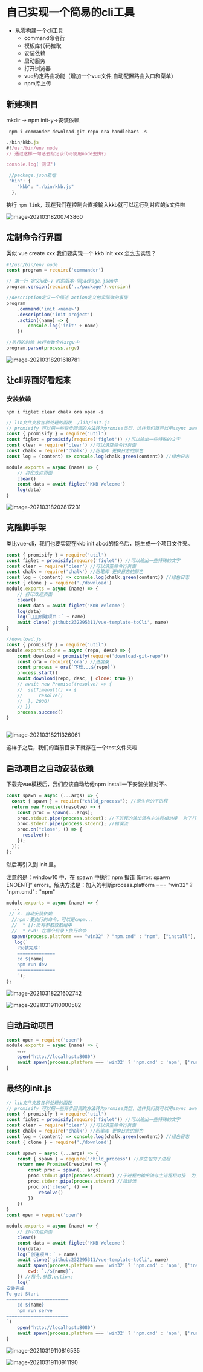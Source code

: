 # 自己实现一个简易的cli工具

- 从零构建一个cli工具
  - command命令行
  - 模板库代码拉取
  - 安装依赖
  - 启动服务
  - 打开浏览器
  - vue约定路由功能（增加一个vue文件,自动配置路由入口和菜单）
  - npm库上传

## 新建项目

mkdir -> npm init-y->安装依赖

` npm i commander download-git-repo ora handlebars -s`

``` js
./bin/kkb.js
#!/usr/bin/env node
// 通过这样一句话去指定该代码使用node去执行

console.log('测试')
```

```js
 //package.json新增
 "bin": {
    "kkb": "./bin/kkb.js"
  },
```

执行 `npm link`，现在我们在控制台直接输入kkb就可以运行到对应的js文件啦

![image-20210318200743860](C:\Users\hasee\AppData\Roaming\Typora\typora-user-images\image-20210318200743860.png)

## 定制命令行界面

类似 vue create xxx 我们要实现一个 kkb init xxx 怎么去实现？

```js
#!/usr/bin/env node
const program = require('commander')

// 第一行 定义kkb-V 时的版本~同package.json中
program.version(require('../package').version)

//description定义一个描述 action定义他实际做的事情
program
	.command('init <name>')
	.description('init project')
	.action((name) => {
		console.log('init' + name)
	})

//执行的时候 执行参数全在argv中
program.parse(process.argv)

```

![image-20210318201618781](C:\Users\hasee\AppData\Roaming\Typora\typora-user-images\image-20210318201618781.png)

##  让cli界面好看起来

### 安装依赖

`npm i figlet clear chalk ora open -s`

```js
// lib文件夹放各种处理的函数 ./lib/init.js
// promisify 可以把一些异步回调的方法转为promise类型，这样我们就可以用async await了
const { promisify } = require('util')
const figlet = promisify(require('figlet')) //可以输出一些特殊的文字
const clear = require('clear') //可以清空命令行页面
const chalk = require('chalk') //粉笔库 更换日志的颜色
const log = (content) => console.log(chalk.green(content)) //绿色日志

module.exports = async (name) => {
	// 打印欢迎页面
	clear()
	const data = await figlet('KKB Welcome')
	log(data)
}

```



![image-20210318202817231](C:\Users\hasee\AppData\Roaming\Typora\typora-user-images\image-20210318202817231.png)

## 克隆脚手架

类比vue-cli，我们也要实现在kkb init abcd的指令后，能生成一个项目文件夹。

```js
const { promisify } = require('util')
const figlet = promisify(require('figlet')) //可以输出一些特殊的文字
const clear = require('clear') //可以清空命令行页面
const chalk = require('chalk') //粉笔库 更换日志的颜色
const log = (content) => console.log(chalk.green(content)) //绿色日志
const { clone } = require('./download')
module.exports = async (name) => {
	// 打印欢迎页面
	clear()
	const data = await figlet('KKB Welcome')
	log(data)
	log(`🚀🚀🚀创建项目：` + name)
	await clone('github:232295311/vue-template-toCli', name)
}
```



```js
//download.js
const { promisify } = require('util')
module.exports.clone = async (repo, desc) => {
	const download = promisify(require('download-git-repo'))
	const ora = require('ora') //进度条
	const process = ora(`下载...${repo}`)
	process.start()
	await download(repo, desc, { clone: true })
	// await new Promise((resolve) => {
	// 	setTimeout(() => {
	// 		resolve()
	// 	}, 2000)
	// })
	process.succeed()
}



```

![image-20210318211326061](C:\Users\hasee\AppData\Roaming\Typora\typora-user-images\image-20210318211326061.png)

这样子之后，我们的当前目录下就存在一个test文件夹啦

## 启动项目之自动安装依赖

下载完vue模板后，我们应该自动给他npm install一下安装依赖对不~

```js
const spawn = async (...args) => {
  const { spawn } = require("child_process"); //原生包的子进程
  return new Promise((resolve) => {
    const proc = spawn(...args);
    proc.stdout.pipe(process.stdout); //子进程的输出流与主进程相对接  为了打印子进程的日志
    proc.stderr.pipe(process.stderr); //错误流
    proc.on("close", () => {
      resolve();
    });
  });
};

```

然后再引入到 init 里。

注意的是：window10 中，在 spawn 中执行 npm 报错 [Error: spawn ENOENT]” errors。解决方法是：加入的判断process.platform === "win32" ? "npm.cmd" : "npm"

```js
module.exports = async (name) => {
  ...
 // 3. 自动安装依赖
  //npm：要执行的命令，可以是cnpm...
  //  * []:所有参数放数组中
  //  * cwd: 在哪个目录下执行命令
  spawn(process.platform === "win32" ? "npm.cmd" : "npm", ["install"], { cwd: `./${name}` });
   log(`
    ?安装完成：
    ==============
    cd ${name}
    npm run dev
    ==============
    `);
};

```

![image-20210318221602742](C:\Users\hasee\AppData\Roaming\Typora\typora-user-images\image-20210318221602742.png)

![image-20210319110000582](C:\Users\hasee\AppData\Roaming\Typora\typora-user-images\image-20210319110000582.png)

## 自动启动项目

```js
const open = require('open')
module.exports = async (name) => {
    。。。。
	open('http://localhost:8080')
	await spawn(process.platform === 'win32' ? 'npm.cmd' : 'npm', ['run', 'serve'], { cwd: `./${name}` })
}
```



## 最终的init.js

```js
// lib文件夹放各种处理的函数
// promisify 可以把一些异步回调的方法转为promise类型，这样我们就可以用async await了
const { promisify } = require('util')
const figlet = promisify(require('figlet')) //可以输出一些特殊的文字
const clear = require('clear') //可以清空命令行页面
const chalk = require('chalk') //粉笔库 更换日志的颜色
const log = (content) => console.log(chalk.green(content)) //绿色日志
const { clone } = require('./download')

const spawn = async (...args) => {
	const { spawn } = require('child_process') //原生包的子进程
	return new Promise((resolve) => {
		const proc = spawn(...args)
		proc.stdout.pipe(process.stdout) //子进程的输出流与主进程相对接  为了打印子进程的日志
		proc.stderr.pipe(process.stderr) //错误流
		proc.on('close', () => {
			resolve()
		})
	})
}
const open = require('open')

module.exports = async (name) => {
	// 打印欢迎页面
	clear()
	const data = await figlet('KKB Welcome')
	log(data)
	log(`创建项目：` + name)
	await clone('github:232295311/vue-template-toCli', name)
	await spawn(process.platform === 'win32' ? 'npm.cmd' : 'npm', ['install'], {
		cwd: `./${name}`,
	}) //指令,参数,options
	log(`
安装完成
To get Start
======================= 
    cd ${name}
    npm run serve
=======================
`)
	open('http://localhost:8080')
	await spawn(process.platform === 'win32' ? 'npm.cmd' : 'npm', ['run', 'serve'], { cwd: `./${name}` })
}

```

![image-20210319110816535](C:\Users\hasee\AppData\Roaming\Typora\typora-user-images\image-20210319110816535.png)

![image-20210319110911190](C:\Users\hasee\AppData\Roaming\Typora\typora-user-images\image-20210319110911190.png)